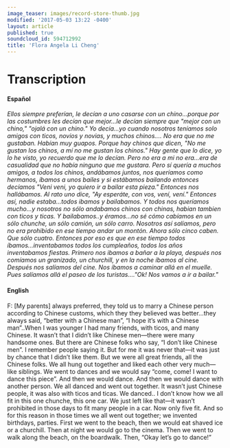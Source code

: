```yaml
---
image_teaser: images/record-store-thumb.jpg
modified: '2017-05-03 13:22 -0400'
layout: article
published: true
soundcloud_id: 594712992
title: 'Flora Angela Li Cheng'
---
```


# Transcription

#### Español

*Ellos siempre preferían, le decían a uno casarse con un chino...porque por las costumbres les decían que mejor...le decían siempre que "mejor con un chino," "ojalá con un chino." Yo decía...yo cuando nosotros teníamos solo amigos con ticos, novios y novias, y muchos chinos.... No era que no me gustaban. Habían muy guapos. Porque hay chinos que dicen, "No me gustan los chinos, a mí no me gustan los chinos." Hay gente que lo dice, yo lo he visto, yo recuerdo que me lo decían. Pero no era a mi no era...era de casualidad que no había ninguno que me gustara.  Pero sí quería a muchos amigos, a todos los chinos, andábamos juntos, nos queríamos como hermanos, íbamos a unos bailes y si estábamos bailando entonces decíamos "Veni veni, yo quiero ir a bailar esta pieza." Entonces nos hallábamos. Al rato uno dice, "Ay esperáte, con vos, vení, vení." Entonces así, nadie estaba...todos ibamos y bailabamos. Y todos nos queríamos mucho...y nosotros no sólo andabamos chinos con chinas, habian tambien con ticos y ticas. Y bailabamos..y éramos...no sé cómo cabíamos en un sólo chunche, un sólo camión, un sólo carro. Nosotros así salíamos, pero no era prohibido en ese tiempo andar un montón. Ahora sólo cinco caben. Que sólo cuatro. Entonces por eso es que en ese tiempo todos íbamos...inventabamos todos los cumpleaños, todos los años inventabamos fiestas. Primero nos ibamos a bañar a la playa, después nos comíamos un granizado, un churchill, y en la noche íbamos al cine. Después nos salíamos del cine. Nos íbamos a caminar allá en el muelle. Pues salíamos allá el paseo de los turistas…."Ok! Nos vamos a ir a bailar."* 

#### English

F: [My parents] always preferred, they told us to marry a Chinese person according to Chinese customs, which they they believed was better…they always said, “better with a Chinese man”, “I hope it’s with a Chinese man”..When I was younger I had many friends, with ticos, and many Chinese. It wasn’t that I didn’t like Chinese men—there were many handsome ones. But there are Chinese folks who say, “I don’t like Chinese men”.  I remember people saying it. But for me it was never that—it was just by chance that I didn’t like them.
But we were all great friends, all the Chinese folks. We all hung out together and liked each other very much—like siblings. We went to dances and we would say “come, come! I want to dance this piece”. And then we would dance. And then we would dance with another person. We all danced and went out together. It wasn’t just Chinese people, it was also with ticos and ticas. We danced.. I don’t know how we all fit in this one chunche, this one car. We just left like that—it wasn’t prohibited in those days to fit many people in a car. Now only five fit. And so for this reason in those times we all went out together; we invented birthdays, parties. First we went to the beach, then we would eat shaved ice or a churchill. Then at night we would go to the cinema. Then we went to walk along the beach, on the boardwalk. Then, “Okay let’s go to dance!”
